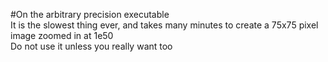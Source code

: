 #On the arbitrary precision executable    
It is the slowest thing ever, and takes many minutes to create a 75x75 pixel image zoomed in at 1e50    
Do not use it unless you really want too
